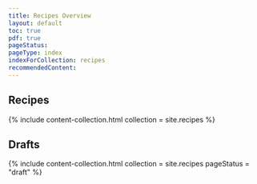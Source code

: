 ```yaml
---
title: Recipes Overview
layout: default
toc: true
pdf: true
pageStatus: 
pageType: index
indexForCollection: recipes
recommendedContent:
---
```




## Recipes

{% include content-collection.html collection = site.recipes  %}  


## Drafts

{% include content-collection.html collection = site.recipes pageStatus = "draft"  %}  